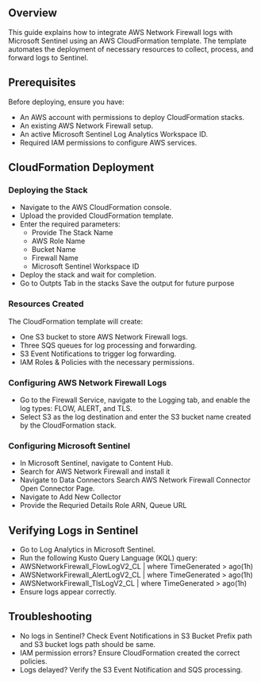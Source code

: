 ## Overview
This guide explains how to integrate AWS Network Firewall logs with Microsoft Sentinel using an AWS CloudFormation template. The template automates the deployment of necessary resources to collect, process, and forward logs to Sentinel.

## Prerequisites
Before deploying, ensure you have:
- An AWS account with permissions to deploy CloudFormation stacks.
- An existing AWS Network Firewall setup.
- An active Microsoft Sentinel Log Analytics Workspace ID.
- Required IAM permissions to configure AWS services.

## CloudFormation Deployment
### Deploying the Stack
- Navigate to the AWS CloudFormation console.
- Upload the provided CloudFormation template.
- Enter the required parameters:
     - Provide The Stack Name
    -  AWS Role Name
    -  Bucket Name
    -  Firewall Name 
    - Microsoft Sentinel Workspace ID
- Deploy the stack and wait for completion.
- Go to Outpts Tab in the stacks Save the output for future purpose
### Resources Created
The CloudFormation template will create:

- One S3 bucket to store AWS Network Firewall logs.
- Three SQS queues for log processing and forwarding.
- S3 Event Notifications to trigger log forwarding.
- IAM Roles & Policies with the necessary permissions.
### Configuring AWS Network Firewall Logs
- Go to the Firewall Service, navigate to the Logging tab, and enable the log types: FLOW, ALERT, and TLS.
- Select S3 as the log destination and enter the S3 bucket name created by the CloudFormation stack.
### Configuring Microsoft Sentinel
- In Microsoft Sentinel, navigate to Content Hub.
- Search for AWS Network Firewall and install it
- Navigate to Data Connectors Search AWS Network Firewall Connector Open Connector Page.
- Navigate to Add New Collector
- Provide the Requried Details Role ARN, Queue URL
  
## Verifying Logs in Sentinel
- Go to Log Analytics in Microsoft Sentinel.
- Run the following Kusto Query Language (KQL) query:
- AWSNetworkFirewall_FlowLogV2_CL
  | where TimeGenerated > ago(1h)
- AWSNetworkFirewall_AlertLogV2_CL
  | where TimeGenerated > ago(1h)
- AWSNetworkFirewall_TlsLogV2_CL
  | where TimeGenerated > ago(1h)
- Ensure logs appear correctly.
## Troubleshooting
- No logs in Sentinel? Check Event Notifications in S3 Bucket Prefix path and S3 bucket logs path should be same.
- IAM permission errors? Ensure CloudFormation created the correct policies.
- Logs delayed? Verify the S3 Event Notification and SQS processing.
